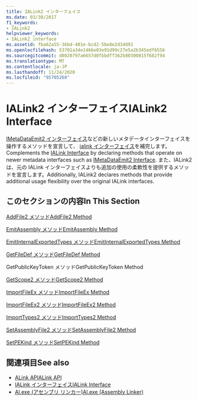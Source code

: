 ```yaml
---
title: IALink2 インターフェイス
ms.date: 03/30/2017
f1_keywords:
- IALink2
helpviewer_keywords:
- IALink2 interface
ms.assetid: fba62a55-36bd-401e-bcd2-5be8e2d34891
ms.openlocfilehash: 53701a34e1466e03e91d99c27e5a2b345edf6556
ms.sourcegitcommit: d8020797a6657d0fbbdff362b80300815f682f94
ms.translationtype: MT
ms.contentlocale: ja-JP
ms.lasthandoff: 11/24/2020
ms.locfileid: "95705268"
---
```

# <a name="ialink2-interface"></a><span data-ttu-id="ee852-102">IALink2 インターフェイス</span><span class="sxs-lookup"><span data-stu-id="ee852-102">IALink2 Interface</span></span>

<span data-ttu-id="ee852-103">[IMetaDataEmit2 インターフェイス](../metadata/imetadataemit2-interface.md)などの新しいメタデータインターフェイスを操作するメソッドを宣言して、 [ialink インターフェイス](ialink-interface.md)を補完します。</span><span class="sxs-lookup"><span data-stu-id="ee852-103">Complements the [IALink Interface](ialink-interface.md) by declaring methods that operate on newer metadata interfaces such as [IMetaDataEmit2 Interface](../metadata/imetadataemit2-interface.md).</span></span> <span data-ttu-id="ee852-104">また、IALink2 は、元の IALink インターフェイスよりも追加の使用の柔軟性を提供するメソッドを宣言します。</span><span class="sxs-lookup"><span data-stu-id="ee852-104">Additionally, IALink2 declares methods that provide additional usage flexibility over the original IALink interfaces.</span></span>  
  
## <a name="in-this-section"></a><span data-ttu-id="ee852-105">このセクションの内容</span><span class="sxs-lookup"><span data-stu-id="ee852-105">In This Section</span></span>  

 [<span data-ttu-id="ee852-106">AddFile2 メソッド</span><span class="sxs-lookup"><span data-stu-id="ee852-106">AddFile2 Method</span></span>](addfile2-method.md)  
  
 [<span data-ttu-id="ee852-107">EmitAssembly メソッド</span><span class="sxs-lookup"><span data-stu-id="ee852-107">EmitAssembly Method</span></span>](emitassembly-method.md)  
  
 [<span data-ttu-id="ee852-108">EmitInternalExportedTypes メソッド</span><span class="sxs-lookup"><span data-stu-id="ee852-108">EmitInternalExportedTypes Method</span></span>](emitinternalexportedtypes-method.md)  
  
 [<span data-ttu-id="ee852-109">GetFileDef メソッド</span><span class="sxs-lookup"><span data-stu-id="ee852-109">GetFileDef Method</span></span>](getfiledef-method.md)  
  
 <span data-ttu-id="ee852-110">GetPublicKeyToken メソッド</span><span class="sxs-lookup"><span data-stu-id="ee852-110">GetPublicKeyToken Method</span></span>  
  
 [<span data-ttu-id="ee852-111">GetScope2 メソッド</span><span class="sxs-lookup"><span data-stu-id="ee852-111">GetScope2 Method</span></span>](getscope2-method.md)  
  
 [<span data-ttu-id="ee852-112">ImportFileEx メソッド</span><span class="sxs-lookup"><span data-stu-id="ee852-112">ImportFileEx Method</span></span>](importfileex-method.md)  
  
 [<span data-ttu-id="ee852-113">ImportFileEx2 メソッド</span><span class="sxs-lookup"><span data-stu-id="ee852-113">ImportFileEx2 Method</span></span>](importfileex2-method.md)  
  
 [<span data-ttu-id="ee852-114">ImportTypes2 メソッド</span><span class="sxs-lookup"><span data-stu-id="ee852-114">ImportTypes2 Method</span></span>](importtypes2-method.md)  
  
 [<span data-ttu-id="ee852-115">SetAssemblyFile2 メソッド</span><span class="sxs-lookup"><span data-stu-id="ee852-115">SetAssemblyFile2 Method</span></span>](setassemblyfile2-method.md)  
  
 [<span data-ttu-id="ee852-116">SetPEKind メソッド</span><span class="sxs-lookup"><span data-stu-id="ee852-116">SetPEKind Method</span></span>](setpekind-method.md)  
  
## <a name="see-also"></a><span data-ttu-id="ee852-117">関連項目</span><span class="sxs-lookup"><span data-stu-id="ee852-117">See also</span></span>

- [<span data-ttu-id="ee852-118">ALink API</span><span class="sxs-lookup"><span data-stu-id="ee852-118">ALink API</span></span>](index.md)
- [<span data-ttu-id="ee852-119">IALink インターフェイス</span><span class="sxs-lookup"><span data-stu-id="ee852-119">IALink Interface</span></span>](ialink-interface.md)
- [<span data-ttu-id="ee852-120">Al.exe (アセンブリ リンカー)</span><span class="sxs-lookup"><span data-stu-id="ee852-120">Al.exe (Assembly Linker)</span></span>](../../tools/al-exe-assembly-linker.md)
